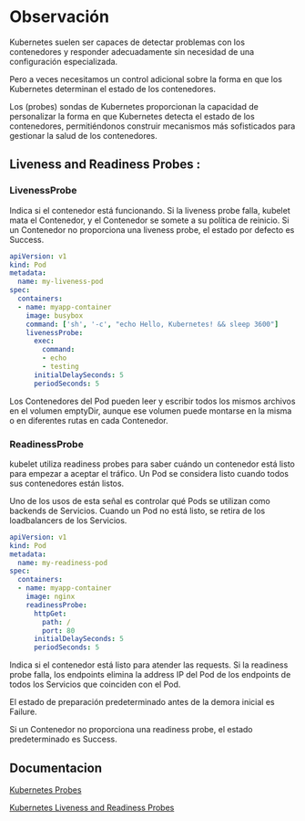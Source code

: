 # Observación

Kubernetes suelen ser capaces de detectar problemas con los contenedores y responder adecuadamente sin necesidad de una configuración especializada.

Pero a veces necesitamos un control adicional sobre la forma en que los Kubernetes determinan el estado de los contenedores.

Los (probes) sondas de Kubernetes proporcionan la capacidad de personalizar la forma en que Kubernetes detecta el estado de los contenedores, permitiéndonos construir mecanismos más sofisticados para gestionar la salud de los contenedores.

## Liveness and Readiness Probes :

### LivenessProbe

Indica si el contenedor está funcionando. Si la liveness probe falla,  kubelet mata el Contenedor, y el Contenedor se somete a su política de reinicio.
Si un Contenedor no proporciona una liveness probe, el estado por defecto es Success.
```yaml
apiVersion: v1
kind: Pod
metadata:
  name: my-liveness-pod
spec:
  containers:
  - name: myapp-container
    image: busybox
    command: ['sh', '-c', "echo Hello, Kubernetes! && sleep 3600"]
    livenessProbe:
      exec:
        command:
        - echo
        - testing
      initialDelaySeconds: 5
      periodSeconds: 5
```
Los Contenedores del Pod pueden leer y escribir todos los mismos archivos en el volumen emptyDir, aunque ese volumen puede montarse en la misma o en diferentes rutas en cada Contenedor.

### ReadinessProbe

kubelet utiliza readiness probes para saber cuándo un contenedor está listo para empezar a aceptar el tráfico. Un Pod se considera listo cuando todos sus contenedores están listos.

Uno de los usos de esta señal es controlar qué Pods se utilizan como backends de Servicios. Cuando un Pod no está listo, se retira de los loadbalancers de los Servicios.




```yaml
apiVersion: v1
kind: Pod
metadata:
  name: my-readiness-pod
spec:
  containers:
  - name: myapp-container
    image: nginx
    readinessProbe:
      httpGet:
        path: /
        port: 80
      initialDelaySeconds: 5
      periodSeconds: 5
```

Indica si el contenedor está listo para atender las requests. Si la readiness probe falla, los endpoints  elimina la address IP del Pod de los endpoints de todos los Servicios que coinciden con el Pod.

El estado de preparación predeterminado antes de la demora inicial es Failure.

Si un Contenedor no proporciona una readiness probe, el estado predeterminado es Success.





## Documentacion
[Kubernetes Probes](https://kubernetes.io/docs/concepts/workloads/pods/pod-lifecycle/#container-probes)


[Kubernetes Liveness and Readiness Probes ](https://kubernetes.io/docs/tasks/configure-pod-container/configure-liveness-readiness-startup-probes/)


